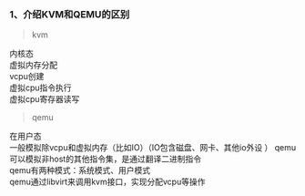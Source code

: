 ### 1、介绍KVM和QEMU的区别  
> kvm

内核态  
虚拟内存分配  
vcpu创建  
虚拟cpu指令执行  
虚拟cpu寄存器读写  

> qemu

在用户态  
一般模拟除vcpu和虚拟内存（比如IO）（IO包含磁盘、网卡、其他io外设  ）
qemu可以模拟非host的其他指令集，是通过翻译二进制指令  
qemu有两种模式：系统模式、用户模式  
qemu通过libvirt来调用kvm接口，实现分配vcpu等操作    

